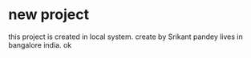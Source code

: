 # new project
this project is created in local system.
create by Srikant pandey
lives in bangalore india.
ok